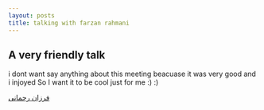 ```yaml
---
layout: posts
title: talking with farzan rahmani
---
```


## A very friendly talk

i dont want say anything about this meeting beacuase it was very good and i injoyed So I want it to be cool just for me :) :)




[فرزان رحمانی](http://www.farzanrahmani.ir/)


